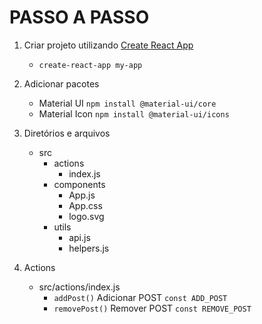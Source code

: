 # PASSO A PASSO

1. Criar projeto utilizando [Create React App](https://github.com/facebook/create-react-app#creating-an-app)
    - `create-react-app my-app`



2. Adicionar pacotes 
    - Material UI `npm install @material-ui/core`
    - Material Icon `npm install @material-ui/icons`



3. Diretórios e arquivos
    - src
        - actions 
            - index.js
        - components
            - App.js
            - App.css
            - logo.svg<br>
        - utils
            - api.js 
            - helpers.js<br>



4. Actions
    - src/actions/index.js
        - `addPost()` Adicionar POST `const ADD_POST`
        - `removePost()` Remover POST `const REMOVE_POST`

























